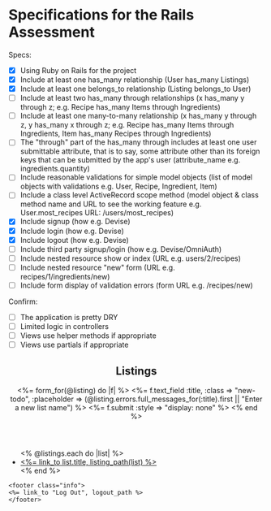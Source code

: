 # Specifications for the Rails Assessment

Specs:
- [x] Using Ruby on Rails for the project
- [x] Include at least one has_many relationship (User has_many Listings)
- [x] Include at least one belongs_to relationship (Listing belongs_to User)
- [ ] Include at least two has_many through relationships (x has_many y through z; e.g. Recipe has_many Items through Ingredients)
- [ ] Include at least one many-to-many relationship (x has_many y through z, y has_many x through z; e.g. Recipe has_many Items through Ingredients, Item has_many Recipes through Ingredients)
- [ ] The "through" part of the has_many through includes at least one user submittable attribute, that is to say, some attribute other than its foreign keys that can be submitted by the app's user (attribute_name e.g. ingredients.quantity)
- [ ] Include reasonable validations for simple model objects (list of model objects with validations e.g. User, Recipe, Ingredient, Item)
- [ ] Include a class level ActiveRecord scope method (model object & class method name and URL to see the working feature e.g. User.most_recipes URL: /users/most_recipes)
- [x] Include signup (how e.g. Devise)
- [x] Include login (how e.g. Devise)
- [x] Include logout (how e.g. Devise)
- [ ] Include third party signup/login (how e.g. Devise/OmniAuth)
- [ ] Include nested resource show or index (URL e.g. users/2/recipes)
- [ ] Include nested resource "new" form (URL e.g. recipes/1/ingredients/new)
- [ ] Include form display of validation errors (form URL e.g. /recipes/new)

Confirm:
- [ ] The application is pretty DRY
- [ ] Limited logic in controllers
- [ ] Views use helper methods if appropriate
- [ ] Views use partials if appropriate
<section class="todoapp">

  <header class="header">
		<h1>Listings</h1>
    <%= form_for(@listing) do |f| %>
      <%= f.text_field :title, :class => "new-todo", :placeholder => (@listing.errors.full_messages_for(:title).first || "Enter a new list name") %>
    	<%= f.submit :style => "display: none" %>
    <% end %>
	</header>

  <section class="main">
    <ul class="todo-list">
      <% @listings.each do |list| %>
        <li>
          <div class="view">
            <label><a href="#"><%= link_to list.title, listing_path(list) %></a></label>
          </div>
        </li>
    <% end %>
    </ul>
  </section>
</section>

	<footer class="info">
    <%= link_to "Log Out", logout_path %>
	</footer>
